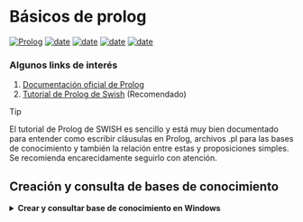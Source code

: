 # Básicos de prolog

[![Prolog](https://img.shields.io/badge/Lenguajes-Prolog-red)](https://www.swi-prolog.org/)
[![date](https://img.shields.io/badge/Semestre-2025-blue)]()
[![date](https://img.shields.io/badge/Universidad-UdeA-green)]()
[![date](https://img.shields.io/badge/Carrera-Ingenier%C3%ADa%20de%20sistemas-orange)]()
[![date](https://img.shields.io/badge/Asignatura-Matem%C3%A1ticas%20discretas%20I-purple)]()


### Algunos links de interés
1. [Documentación oficial de Prolog](https://www.swi-prolog.org/)
2. [Tutorial de Prolog de Swish](https://swish.swi-prolog.org/p/Tutorial%20de%20prolog.swinb) (Recomendado)


> [!TIP]
> El tutorial de Prolog de SWISH es sencillo y está muy bien documentado para entender como escribir cláusulas en Prolog, archivos .pl para las bases de conocimiento y también la relación entre estas y proposiciones simples. Se recomienda encarecidamente seguirlo con atención. 


## Creación y consulta de bases de conocimiento

<details><summary><b>Crear y consultar base de conocimiento en Windows</b></summary>

1. Crear una carpeta donde se guardarán las bases de conocimiento. (No es obligatorio. Es solo para mantener el orden y evitar pérdidas de la información)
2. Dar clic en el Menú de Prolog en la sección File
![Screenshot 1](https://github.com/discretas1-udea/prolog-basics/blob/main/assets/windows/01.png)


3. Dar clic en "New"                              
![Screenshot 2](https://github.com/discretas1-udea/prolog-basics/blob/develop/readme/assets/windows/02.png)

4. Nos ubicamos en la carpeta que creamos, le ponemos nombre al archivo con extensión .pl (Ej: base_conocimiento.pl) y damos clic en guardar
![Screenshot 3](https://github.com/discretas1-udea/prolog-basics/blob/develop/readme/assets/windows/03.png)


5. Esto abre una ventana la cual es un editor de nuestras bases de conocimiento. Aquí es donde escribiremos todos los hechos, las reglas y demás componentes de las bases de conocimiento. Para este ejemplo, se usará una pequeña base de conocimiento que se presenta en el [tutorial de prolog de SWISH](https://swish.swi-prolog.org/p/Tutorial%20de%20prolog.swinb) 
    ```prolog
    animal(conejo).
    animal(perro).
    carnivoro(perro).
    masDebil(conejo, perro).
    
    herbivoro(conejo).
    plantaComestible(lechuga).

    come(A,B) :-
        carnivoro(A), animal(B), masDebil(B, A);
        herbivoro(A), plantaComestible(B).
    ```
![Screenshot 4](https://github.com/discretas1-udea/prolog-basics/blob/main/assets/windows/04.png)


6. Cuando terminemos de escribir la base de conocimiento, debemos guardar el archivo dando clic en File y Save buffer.
![Screenshot 5](https://github.com/discretas1-udea/prolog-basics/blob/main/assets/windows/05.png)



7. Para saber si ya estamos consultando esta base de conocimiento, en Prolog escribimos el siguiente comando: `consult('base_conocimiento.pl')`. Recuerda cambiar el nombre del archivo según lo hayas guardado. Si vemos True en la consola, entonces estamos consultando la base de conocimiento correctamente. Si aparece false, debemos consultar correctamente el archivo. 
![Screenshot 5](https://github.com/discretas1-udea/prolog-basics/blob/main/assets/windows/06.png)


</details>
